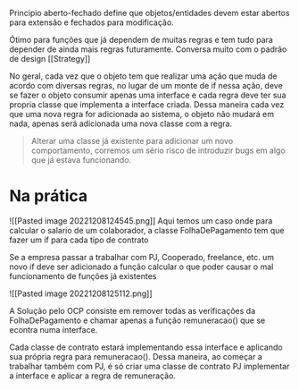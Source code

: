 
Principio aberto-fechado define que objetos/entidades devem estar abertos para extensão e fechados para modificação.

Ótimo para funções que já dependem de muitas regras e tem tudo para depender de ainda mais regras futuramente. Conversa muito com o padrão de design [[Strategy]]

No geral, cada vez que o objeto tem que realizar uma ação que muda de acordo com diversas regras, no lugar de um monte de if nessa ação, deve se fazer o objeto consumir apenas uma interface e cada regra deve ter sua propria classe que implementa a interface criada. Dessa maneira cada vez que uma nova regra for adicionada ao sistema, o objeto não mudará em nada, apenas será adicionada uma nova classe com a regra.

> Alterar uma classe já existente para adicionar um novo comportamento, corremos um sério risco de introduzir bugs em algo que já estava funcionando.


# Na prática

![[Pasted image 20221208124545.png]]
Aqui temos um caso onde para calcular o salario de um colaborador, a classe FolhaDePagamento tem que fazer um if para cada tipo de contrato

Se a empresa passar a trabalhar com PJ, Cooperado, freelance, etc. um novo if deve ser adicionado a função calcular o que poder causar o mal funcionamento de funções já existentes

![[Pasted image 20221208125112.png]]

A Solução pelo OCP consiste em remover todas as verificações da FolhaDePagamento e chamar apenas a função remuneracao() que se econtra numa interface.

Cada classe de contrato estará implementando essa interface e aplicando sua própria regra para remuneracao(). Dessa maneira, ao começar a trabalhar também com PJ, é só criar uma classe de contrato PJ implementar a interface e aplicar a regra de remuneração.